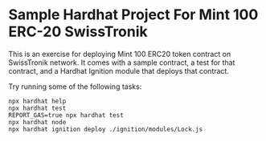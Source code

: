 # Sample Hardhat Project For Mint 100 ERC-20 SwissTronik

This is an exercise for deploying Mint 100 ERC20 token contract on  SwissTronik network. It comes with a sample contract, a test for that contract, and a Hardhat Ignition module that deploys that contract.

Try running some of the following tasks:

```shell
npx hardhat help
npx hardhat test
REPORT_GAS=true npx hardhat test
npx hardhat node
npx hardhat ignition deploy ./ignition/modules/Lock.js
```
